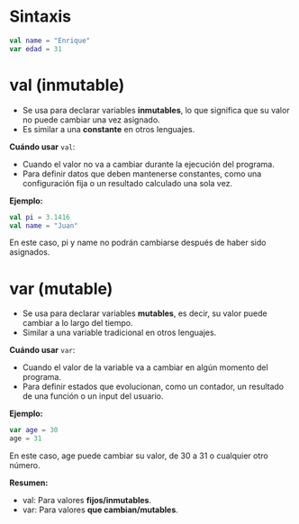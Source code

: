 # Sintaxis

```kotlin
val name = "Enrique"
var edad = 31
```


# **val (inmutable)**

- Se usa para declarar variables **inmutables**, lo que significa que su valor no puede cambiar una vez asignado.
- Es similar a una **constante** en otros lenguajes.

**Cuándo usar** `val`:  
- Cuando el valor no va a cambiar durante la ejecución del programa.
- Para definir datos que deben mantenerse constantes, como una configuración fija o un resultado calculado una sola vez. 

**Ejemplo:** 

```kotlin
val pi = 3.1416
val name = "Juan"
```
  
En este caso, pi y name no podrán cambiarse después de haber sido asignados.
 

# **var (mutable)**

- Se usa para declarar variables **mutables**, es decir, su valor puede cambiar a lo largo del tiempo.
- Similar a una variable tradicional en otros lenguajes.

**Cuándo usar** `var`:

- Cuando el valor de la variable va a cambiar en algún momento del programa.
- Para definir estados que evolucionan, como un contador, un resultado de una función o un input del usuario. 

**Ejemplo:**  

```kotlin
var age = 30
age = 31
```
  

En este caso, age puede cambiar su valor, de 30 a 31 o cualquier otro número.  

**Resumen:**
- val: Para valores **fijos/inmutables**.
- var: Para valores **que cambian/mutables**.